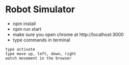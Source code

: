 # Robot Simulator

* npm install
* npm run start
* make sure you open chrome at http://localhost:3000
* type commands in terminal
```
type activate
type move up, left, down, right
watch movement in the browser
```
